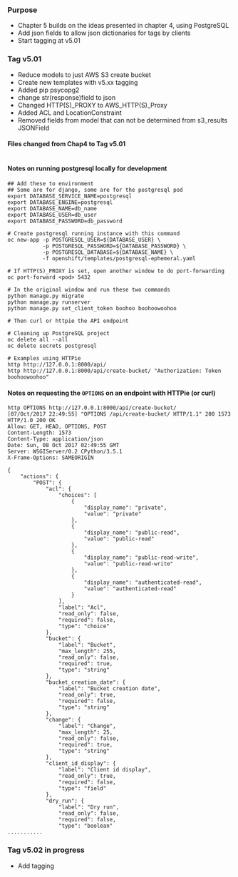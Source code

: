 ### Purpose
* Chapter 5 builds on the ideas presented in chapter 4, using PostgreSQL
* Add json fields to allow json dictionaries for tags by clients
* Start tagging at v5.01

### Tag v5.01
* Reduce models to just AWS S3 create bucket
* Create new templates with v5.xx tagging
* Added pip psycopg2
* change str(response)field to json
* Changed HTTP(S)_PROXY to AWS_HTTP(S)_Proxy 
* Added ACL and LocationConstraint
* Removed fields from model that can not be determined from s3_results JSONField

#### Files changed from Chap4 to Tag v5.01
```

```

#### Notes on running postgresql locally for development

```
## Add these to environment
## Some are for django, some are for the postgresql pod
export DATABASE_SERVICE_NAME=postgresql
export DATABASE_ENGINE=postgresql
export DATABASE_NAME=db_name
export DATABASE_USER=db_user
export DATABASE_PASSWORD=db_password

# Create postgresql running instance with this command
oc new-app -p POSTGRESQL_USER=${DATABASE_USER} \
           -p POSTGRESQL_PASSWORD=${DATABASE_PASSWORD} \
           -p POSTGRESQL_DATABASE=${DATABASE_NAME} \
           -f openshift/templates/postgresql-ephemeral.yaml

# If HTTP(S)_PROXY is set, open another window to do port-forwarding
oc port-forward <pod> 5432

# In the original window and run these two commands
python manage.py migrate
python manage.py runserver
python manage.py set_client_token boohoo boohoowoohoo

# Then curl or httpie the API endpoint

# Cleaning up PostgreSQL project
oc delete all --all
oc delete secrets postgresql

# Examples using HTTPie
http http://127.0.0.1:8000/api/
http http://127.0.0.1:8000/api/create-bucket/ "Authorization: Token boohoowoohoo"

```

#### Notes on requesting the `OPTIONS` on an endpoint with HTTPie (or curl)

```
http OPTIONS http://127.0.0.1:8000/api/create-bucket/
[07/Oct/2017 22:49:55] "OPTIONS /api/create-bucket/ HTTP/1.1" 200 1573
HTTP/1.0 200 OK
Allow: GET, HEAD, OPTIONS, POST
Content-Length: 1573
Content-Type: application/json
Date: Sun, 08 Oct 2017 02:49:55 GMT
Server: WSGIServer/0.2 CPython/3.5.1
X-Frame-Options: SAMEORIGIN

{
    "actions": {
        "POST": {
            "acl": {
                "choices": [
                    {
                        "display_name": "private",
                        "value": "private"
                    },
                    {
                        "display_name": "public-read",
                        "value": "public-read"
                    },
                    {
                        "display_name": "public-read-write",
                        "value": "public-read-write"
                    },
                    {
                        "display_name": "authenticated-read",
                        "value": "authenticated-read"
                    }
                ],
                "label": "Acl",
                "read_only": false,
                "required": false,
                "type": "choice"
            },
            "bucket": {
                "label": "Bucket",
                "max_length": 255,
                "read_only": false,
                "required": true,
                "type": "string"
            },
            "bucket_creation_date": {
                "label": "Bucket creation date",
                "read_only": true,
                "required": false,
                "type": "string"
            },
            "change": {
                "label": "Change",
                "max_length": 25,
                "read_only": false,
                "required": true,
                "type": "string"
            },
            "client_id_display": {
                "label": "Client id display",
                "read_only": true,
                "required": false,
                "type": "field"
            },
            "dry_run": {
                "label": "Dry run",
                "read_only": false,
                "required": false,
                "type": "boolean"
...........
```

### Tag v5.02 in progress
* Add tagging
